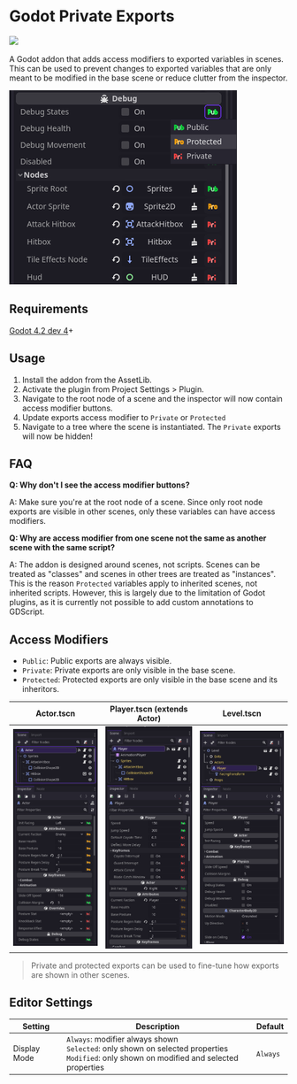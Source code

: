 # Godot Private Exports

[<img src="https://img.shields.io/static/v1?label=GODOT%204.2&message=Asset%20Library&color=478CBF&labelColor=FFFFFF&style=for-the-badge&logo=godotengine">](https://godotengine.org/asset-library/asset/2136)

A Godot addon that adds access modifiers to exported variables in scenes. This can be used to prevent changes to exported variables that are only meant to be modified in the base scene or reduce clutter from the inspector.

![Example of inspector](screenshots/inspector.png)

## Requirements

[Godot 4.2 dev 4](https://godotengine.org/article/dev-snapshot-godot-4-2-dev-4/)+

## Usage

1. Install the addon from the AssetLib.
2. Activate the plugin from Project Settings > Plugin.
3. Navigate to the root node of a scene and the inspector will now contain access modifier buttons.
4. Update exports access modifier to `Private` or `Protected`
5. Navigate to a tree where the scene is instantiated. The `Private` exports will now be hidden!

## FAQ

**Q: Why don't I see the access modifier buttons?**

A: Make sure you're at the root node of a scene. Since only root node exports are visible in other scenes, only these variables can have access modifiers.

**Q: Why are access modifier from one scene not the same as another scene with the same script?**

A: The addon is designed around scenes, not scripts. Scenes can be treated as "classes" and scenes in other trees are treated as "instances". This is the reason `Protected` variables apply to inherited scenes, not inherited scripts. However, this is largely due to the limitation of Godot plugins, as it is currently not possible to add custom annotations to GDScript.

## Access Modifiers

- `Public`: Public exports are always visible.
- `Private`: Private exports are only visible in the base scene.
- `Protected`: Protected exports are only visible in the base scene and its inheritors.

| Actor.tscn                                             | Player.tscn (extends Actor)                                      | Level.tscn                                                |
| ------------------------------------------------------ | ---------------------------------------------------------------- | --------------------------------------------------------- |
| ![Example of base scene](screenshots/example_base.png) | ![Example of inherited scene](screenshots/example_inherited.png) | ![Example of ext scene](screenshots/example_external.png) |

> Private and protected exports can be used to fine-tune how exports are shown in other scenes.

## Editor Settings

| Setting      | Description                                                                                                                                            | Default  |
| ------------ | ------------------------------------------------------------------------------------------------------------------------------------------------------ | -------- |
| Display Mode | `Always`: modifier always shown <br /> `Selected`: only shown on selected properties <br /> `Modified`: only shown on modified and selected properties | `Always` |
